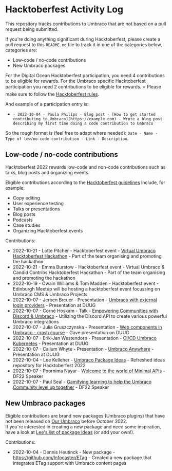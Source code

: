 # Hacktoberfest Activity Log
This repository tracks contributions to Umbraco that are not based on a pull request being submitted. 

If you're doing anything significant during Hacktoberfest, please create a pull request to this `README.md` file to track it in one of the categories below, categories are:
 - Low-code / no-code contributions
 - New Umbraco packages

For the Digital Ocean Hacktoberfest participation, you need 4 contributions to be eligible for rewards. For the Umbraco specific Hacktoberfest participation you need 2 contributions to be eligible for rewards. ⭐ Please make sure to follow the [Hacktoberfest rules](https://hacktoberfest.com/participation/).

And example of a participation entry is:

- `- 2022-10-04 - Paula Philips - Blog post - [How to get started contributing to Umbraco](https://example.com) - Wrote a blog post describing my first time doing a code contribution to Umbraco`

So the rough format is (feel free to adapt where needed): `Date - Name - Type of low/no-code contribution - Link - Description`.

## Low-code / no-code contributions

Hacktoberfest 2022 rewards low-code and non-code contributions such as talks, blog posts and organizing events.

Eligible contributions according to the [Hacktoberfest guidelines](https://hacktoberfest.com/about/#low-or-non-code) include, for example:

- Copy editing
- User experience testing
- Talks or presentations
- Blog posts
- Podcasts
- Case studies
- Organizing Hacktoberfest events

Contributions:

- 2022-10-21 - Lotte Pitcher - Hacktoberfest event - [Virtual Umbraco Hacktoberfest Hackathon](https://www.meetup.com/umbracodkmeetup/events/288768494/) - Part of the team organising and promoting the hackathon
- 2022-10-21 - Emma Burstow - Hacktoberfest event - Virtual Umbraco & Candid Contribs Hacktoberfest Hackathon - Part of the team organising and promoting the hackathon
- 2022-10-19 - Owain Williams & Tom Madden - Hacktoberfest event - Edinburgh Meetup will be hosting a hacktoberfest event focussing on Umbraco CMS & Umbraco Projects
- 2022-10-07 - Jeroen Breuer - Presentation - [Umbraco with external login providers](https://df22.sessionize.com/session/375069) - Presentation at DUUG
- 2022-10-07 - Corné Hoskam - Talk - [Empowering Communities with Discord & Umbraco](https://df22.sessionize.com/session/367458) - Utilizing the Discord API to create various powerful Umbraco integrations
- 2022-10-07 - Julia Gruszczynska - Presentation - [Web components in Umbraco - crash course](https://youtu.be/R1eF2vtlT68?t=26766) - Gave presentation on DUUG 
- 2022-10-07 - Erik-Jan Westendorp - Presentation - [CI/CD Umbraco Kubernetes](https://df22.sessionize.com/session/374849) - Presentation at DUUG
- 2022-10-07 - Callum Whyte - Presentation - [Umbraco Anywhere](https://df22.sessionize.com/session/384759) - Presentation at DUUG
- 2022-10-04 - Lee Kelleher - [Umbraco Package Ideas](https://github.com/leekelleher/umbraco-package-ideas) - Refreshed ideas repository for Hacktoberfest 2022
- 2022-10-07 - Poornima Nayar - [Welcome to the world of Minimal APIs](https://df22.sessionize.com/session/376429) - DF22 Speaker
- 2022-10-07 - Paul Seal - [Gamifying learning to help the Umbraco Community level up together](https://df22.sessionize.com/session/363665) - DF22 Speaker

## New Umbraco packages

Eligible contributions are brand new packages (Umbraco plugins) that have not been released on [Our Umbraco](https://our.umbraco.com/packages/) before October 2022.  
If you're interested in creating a new package and need some inspiration, have a look at [Lee's list of package ideas](https://github.com/leekelleher/umbraco-package-ideas/issues) (or add your own!).

Contributions:

- 2022-10-04 - Dennis Heutinck - New package - https://github.com/Infocaster/ETag - Created a new package that integrates ETag support with Umbraco content pages
